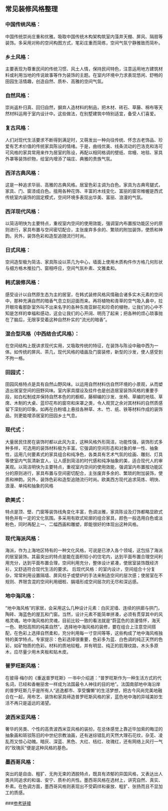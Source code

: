 ## 常见装修风格整理

### 中国传统风格：
中国传统崇尚庄重和优雅。吸取中国传统木构架构筑室内藻井天棚、屏风、隔扇等装饰。多采用对称的空间构图方式，笔彩庄重而简练，空间气氛宁静雅致而简朴。

### 乡土风格：
主要表现为尊重民间的传统习惯、风土人情，保持民间特色，注意运用地方建筑材料或利用当地的传说故事等作为装饰的主题。在室内环境中力求表现悠闲、舒畅的田园生活情趣，创造自然、质朴、高雅的空间气氛。

### 自然风格：
崇尚返朴归真、回归自然，摒弃人造材料的制品，把木材、砖石、草藤、棉布等天然材料运用于室内设计中。这些做法，在别墅建筑中特别适宜，备受人们喜爱。

### 复古风格：
人们对现代生活要求不断得到满足时，又萌发出一种向往传统、怀念古老饰品、珍爱有艺术价值的传统家具陈设的情绪。于是，曲线优美、线条流动的巴洛克和洛可可风格的家具常用来作为居室的陈设，再配以相同格调的壁纸、帘幔、地毯、家具外罩等装饰织物，给室内增添了端庄、典雅的贵族气氛。

### 西洋古典风格：
这是一种追求华丽、高雅的古典风格。居室色彩主调为白色。家具为古典弯腿式，家具、门、窗漆成白色。擅用各种花饰、丰富的木线变化、富丽的窗帘帷幄是西式传统室内装饰的固定模式，空间环境多表现出华美、富丽、浪漫的气氛。

### 西洋现代风格：
以简洁明快为主要特点，重视室内空间的使用效能，强调室内布置按功能区分的原则进行，家具布置与空间密切配合，主张废弃多余的、繁琐的附加装饰，使质和神韵。另外，装饰色彩和造型追随流行时尚。

### 日式风格：
空间造型极为简洁、家具陈设以茶几为中心，墙面上使用木质构件作方格几何形状与细方格木推拉门、窗相呼应，空间气氛朴素、文雅柔和。

### 韩式装修风格：
感受设计以自然原生态为主的居室，在韩式装修风格风情融合诸多实木元素的空间中，那种充满自然的暗香气息立刻迎面而来。再将植物和青草的空气吸入鼻中，拉开眼帘看那卧室外叫不出来名字的各种东南亚鲜花和珍奇的植物，让我们的心中不知是怎样的幸福和感动，这会让我们的心开阔、明亮了起来；把各种的烦心琐事抛在了脑后，无限享受着这种自然朴实的“流光的暗香”。

### 混合型风格（中西结合式风格）：
在空间结构上既讲求现代实用，又吸取传统的特征，在装饰与陈设中融中西为一体。如传统的屏风、茶几，现代风格的墙画及门窗装修，新型的沙发，使人感受到不拘一格。

### 田园式：
 田园风格特点是具有自然山野风味。以运用自然材料仿自然环境的小景观，从而塑造出居室空间的田野风味。室内家具摆设及挂件也是创造居室装饰风格的重要手段，如白松制成并保持自然本色的的橱柜，藤柳编的沙发、坐椅、草编的地毯、草席、木制的大桌、蓝印花布的窗帘和床罩之类，令人观赏之余对其材料的自然质感留下深刻的印象。如再在白粉墙上悬挂各种草、木、竹、纸、铁等材料作成的装饰品，则更能增添居室的田园乡土气息。

### 现代式：
大量居民住房在装饰时都以此风为主，这种风格外形简洁，功能性强，装饰形式多种多样，可选用的装饰材料极为丰富。它强调的空间形态和对象的单一性、抽象性，运用几何要素式的家具组合和纯净色，各类具有艺术气氛的绘画、雕刻、灯具等使室内气氛清新宜人，让人感到简洁的时代感和纯净抽象的美，适合现代人的审美观。以简洁明快为主要特点，重视室内空间的使用效能，强调室内布置按功能区分的原则进行，家具布置与空间密切配合，主张废弃多余的、繁琐的附加装饰，使质和神韵。另外，装饰色彩和造型追随流行时尚。欧美西方现代追求简炼、明快、浪漫、单纯和抽象的风格

### 欧美式：
特点是顶、壁、门窗等装饰线角变化丰富，色调淡雅，家具陈设及灯饰都略显欧式特色并有一定的文化氛围。多采用有欧式轮廓的组合家具，颜色一般选用白色或淡粉色，同时再配上一、二幅西画和雕塑，即能很好的体现出这种风格。

### 现代海派风格：
海派，作为上海地区特有的一种文化风格，可说是已渗入各个领域，这包括了海派的居室装饰。其最突出的特点是能在面积较小的住宅内，达到平面布置合理空间利用充分，达到平面布置合理，空间利用充分，整体设计紧凑，使居室装饰既经济衫，又舒适符合现代生活的要求。
后现代风格：的室内设计，空间组合十分复杂，常常利用设置隔墙、屏风柱子或壁炉的手法来制造空间的层次感；使居室在不规则、界限含混的空间利用细桩、膈墙形成空间层次的无尽和深远感。

### 地中海风格：
“地中海风格”的家居，会采用这么几种设计元素：白灰泥墙、连续的拱廊与拱门，陶砖、海蓝色的屋瓦和门窗。当然，设计元素不能简单拼凑，必须有贯穿其中的风格灵魂。地中海风格的灵魂，目前比较一致的看法就是“蔚蓝色的浪漫情怀，海天一色、艳阳高照的纯美自然”。选择地中海风格的装修，要在组合上注意空间搭配，在色彩上选择自然柔和，充分利用每一寸空间等等，这些构成了地中海风格独特的美学特点。专家提示：色彩选择很重要，色彩多为蓝、白色调的纯正天然的色彩，如矿物质的色彩。材料的质地较粗，并有明显、纯正的肌理纹路，木头多原木，应尽量少用木夹板和贴木皮。

### 普罗旺斯风格：
在彼得·梅尔的《重返普罗旺斯》一书中介绍道：“普罗旺斯作为一种生活方式的代名词，已经和香榭丽舍一样成为法国最令人神往的目的地”。法国南部地中海沿岸的普罗旺斯几乎是所有人“逃逸都市、享受慵懒”的生活梦想，把古今风尚完美地融合在一起，用布艺、装饰和家具缔造普罗旺斯风格的家，蓝色地中海的异域美妙生活不再只是遥远的渴望。 

### 波西米亚风格：
奢华的另类、个性的高贵波西米亚风格的装扮，在总体感觉上靠近毕加索的晦涩的抽象画和斑驳陈旧的中世纪宗教油画，还有迷综错乱的天然大理石花纹，杂芜、凌乱而又惊心动魄。暗灰、深蓝、黑色、大红、桔红、玫瑰红，还有网络上风行一气的“玫瑰灰”便是这种风格的基色。

### 墨西哥风格：
突出的是自由、粗犷、无拘无束的洒脱特点，既具有浓郁的异国风格，又表达出人类共同追求的和谐、安宁、质朴的共性。墨西哥风格在选材上，讲究自然、真实、朴素。在色调方面，墨西哥风格则表现出不受羁绊和豪放、粗犷、张扬而且不显加工的质感。

###[参考链接](http://home.19lou.com/forum-72-thread-17435716-1-1.html)
